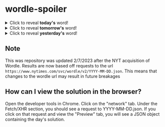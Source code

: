 # wordle-spoiler

<details>
  <summary>Click to reveal <b>today's</b> word!</summary>
  <br>
  <b> shape </b>
</details>

<details>
  <summary>Click to reveal <b>tomorrow's</b> word!</summary>
  <br>
  <b> blare </b>
</details>

<details>
  <summary>Click to reveal <b>yesterday's</b> word!</summary>
  <br>
  <b> canon </b>
</details>

## Note
This was repository was updated 2/7/2023 after the NYT acquisition of Wordle. Results are now based off requests to the url `https://www.nytimes.com/svc/wordle/v2/YYYY-MM-DD.json`. This means that changes to the wordle url may result in future breakages

## How can I view the solution in the browser?
Open the developer tools in Chrome. Click on the "network" tab. Under the Fetch/XHR section, you should see a request to YYYY-MM-DD.json. If you click on that request and view the "Preview" tab, you will see a JSON object containing the day's solution.